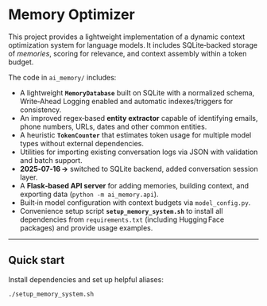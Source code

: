 # Memory Optimizer

This project provides a lightweight implementation of a dynamic context
optimization system for language models. It includes SQLite‑backed storage of
*memories*, scoring for relevance, and context assembly within a token budget.

The code in `ai_memory/` includes:

* A lightweight **`MemoryDatabase`** built on SQLite with a normalized schema,
  Write‑Ahead Logging enabled and automatic indexes/triggers for consistency.
* An improved regex‑based **entity extractor** capable of identifying emails,
  phone numbers, URLs, dates and other common entities.
* A heuristic **`TokenCounter`** that estimates token usage for multiple model
  types without external dependencies.
* Utilities for importing existing conversation logs via JSON with validation
  and batch support.
* **2025‑07‑16 →** switched to SQLite backend, added conversation session layer.
* A **Flask‑based API server** for adding memories, building context, and
  exporting data (`python -m ai_memory.api`).
* Built‑in model configuration with context budgets via `model_config.py`.
* Convenience setup script **`setup_memory_system.sh`** to install all
  dependencies from `requirements.txt` (including Hugging Face packages) and
  provide usage examples.

---

## Quick start

Install dependencies and set up helpful aliases:

```bash
./setup_memory_system.sh
